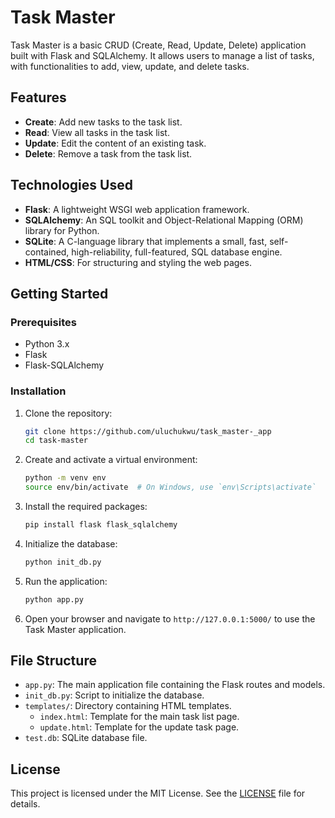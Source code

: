 # Task Master

Task Master is a basic CRUD (Create, Read, Update, Delete) application built with Flask and SQLAlchemy. It allows users to manage a list of tasks, with functionalities to add, view, update, and delete tasks.

## Features

- **Create**: Add new tasks to the task list.
- **Read**: View all tasks in the task list.
- **Update**: Edit the content of an existing task.
- **Delete**: Remove a task from the task list.

## Technologies Used

- **Flask**: A lightweight WSGI web application framework.
- **SQLAlchemy**: An SQL toolkit and Object-Relational Mapping (ORM) library for Python.
- **SQLite**: A C-language library that implements a small, fast, self-contained, high-reliability, full-featured, SQL database engine.
- **HTML/CSS**: For structuring and styling the web pages.

## Getting Started

### Prerequisites

- Python 3.x
- Flask
- Flask-SQLAlchemy

### Installation

1. Clone the repository:

    ```bash
    git clone https://github.com/uluchukwu/task_master-_app
    cd task-master
    ```

2. Create and activate a virtual environment:

    ```bash
    python -m venv env
    source env/bin/activate  # On Windows, use `env\Scripts\activate`
    ```

3. Install the required packages:

    ```bash
    pip install flask flask_sqlalchemy
    ```

4. Initialize the database:

    ```bash
    python init_db.py
    ```

5. Run the application:

    ```bash
    python app.py
    ```

6. Open your browser and navigate to `http://127.0.0.1:5000/` to use the Task Master application.

## File Structure

- `app.py`: The main application file containing the Flask routes and models.
- `init_db.py`: Script to initialize the database.
- `templates/`: Directory containing HTML templates.
  - `index.html`: Template for the main task list page.
  - `update.html`: Template for the update task page.
- `test.db`: SQLite database file.


## License

This project is licensed under the MIT License. See the [LICENSE](LICENSE) file for details.
